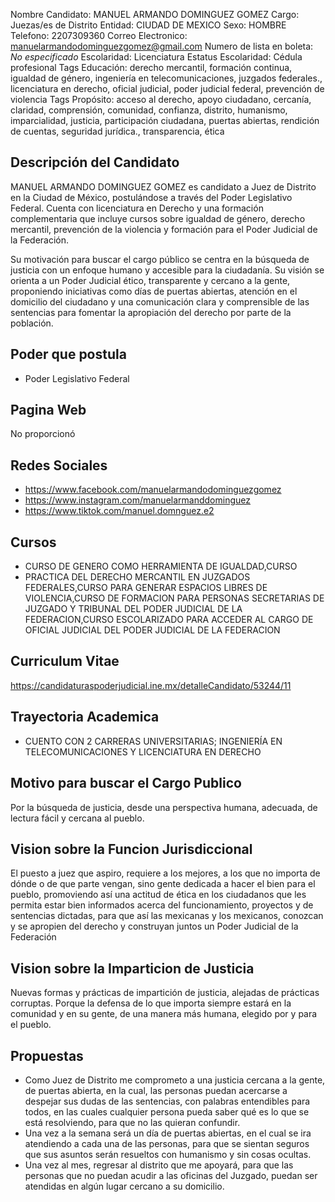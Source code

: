 Nombre Candidato: MANUEL ARMANDO DOMINGUEZ GOMEZ
Cargo: Juezas/es de Distrito
Entidad: CIUDAD DE MEXICO
Sexo: HOMBRE
Telefono: 2207309360
Correo Electronico: manuelarmandodominguezgomez@gmail.com
Numero de lista en boleta: *No especificado*
Escolaridad: Licenciatura
Estatus Escolaridad: Cédula profesional
Tags Educación: derecho mercantil, formación continua, igualdad de género, ingeniería en telecomunicaciones, juzgados federales., licenciatura en derecho, oficial judicial, poder judicial federal, prevención de violencia
Tags Propósito: acceso al derecho, apoyo ciudadano, cercanía, claridad, comprensión, comunidad, confianza, distrito, humanismo, imparcialidad, justicia, participación ciudadana, puertas abiertas, rendición de cuentas, seguridad jurídica., transparencia, ética


## Descripción del Candidato 

MANUEL ARMANDO DOMINGUEZ GOMEZ es candidato a Juez de Distrito en la Ciudad de México, postulándose a través del Poder Legislativo Federal. Cuenta con licenciatura en Derecho y una formación complementaria que incluye cursos sobre igualdad de género, derecho mercantil, prevención de la violencia y formación para el Poder Judicial de la Federación. 

Su motivación para buscar el cargo público se centra en la búsqueda de justicia con un enfoque humano y accesible para la ciudadanía. Su visión se orienta a un Poder Judicial ético, transparente y cercano a la gente, proponiendo iniciativas como días de puertas abiertas, atención en el domicilio del ciudadano y una comunicación clara y comprensible de las sentencias para fomentar la apropiación del derecho por parte de la población.


## Poder que postula

- Poder Legislativo Federal


## Pagina Web

No proporcionó


## Redes Sociales

- https://www.facebook.com/manuelarmandodominguezgomez
- https://www.instagram.com/manuelarmanddominguez
- https://www.tiktok.com/manuel.domnguez.e2


## Cursos

- CURSO DE GENERO COMO HERRAMIENTA DE IGUALDAD,CURSO
- PRACTICA DEL DERECHO MERCANTIL EN JUZGADOS FEDERALES,CURSO PARA GENERAR ESPACIOS LIBRES DE VIOLENCIA,CURSO DE FORMACION PARA PERSONAS SECRETARIAS DE JUZGADO Y TRIBUNAL DEL PODER JUDICIAL DE LA FEDERACION,CURSO ESCOLARIZADO PARA ACCEDER AL CARGO DE OFICIAL JUDICIAL DEL PODER JUDICIAL DE LA FEDERACION


## Curriculum Vitae

https://candidaturaspoderjudicial.ine.mx/detalleCandidato/53244/11


## Trayectoria Academica

- CUENTO CON 2 CARRERAS UNIVERSITARIAS; INGENIERÍA EN TELECOMUNICACIONES Y LICENCIATURA EN DERECHO


## Motivo para buscar el Cargo Publico

Por la búsqueda de justicia, desde una perspectiva humana, adecuada, de lectura fácil y cercana al pueblo.


## Vision sobre la Funcion Jurisdiccional

El puesto a juez que aspiro, requiere a los mejores, a los que no importa de dónde o de que parte vengan, sino gente dedicada a hacer el bien para el pueblo, promoviendo así una actitud de ética en los ciudadanos que les permita estar bien informados acerca del funcionamiento, proyectos y de sentencias dictadas, para que así las mexicanas y los mexicanos, conozcan y se apropien del derecho y construyan juntos un Poder Judicial de la Federación


## Vision sobre la Imparticion de Justicia

Nuevas formas y prácticas de impartición de justicia, alejadas de prácticas corruptas. Porque la defensa de lo que importa siempre estará en la comunidad y en su gente, de una manera más humana, elegido por y para el pueblo.


## Propuestas

- Como Juez de Distrito me comprometo a una justicia cercana a la gente, de puertas abierta, en la cual, las personas puedan acercarse a despejar sus dudas de las sentencias, con palabras entendibles para todos, en las cuales cualquier persona pueda saber qué es lo que se está resolviendo, para que no las quieran confundir.
- Una vez a la semana será un día de puertas abiertas, en el cual se ira atendiendo a cada una de las personas, para que se sientan seguros que sus asuntos serán resueltos con humanismo y sin cosas ocultas.
- Una vez al mes, regresar al distrito que me apoyará, para que las personas que no puedan acudir a las oficinas del Juzgado, puedan ser atendidas en algún lugar cercano a su domicilio.

